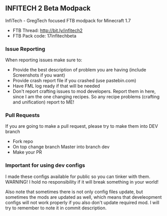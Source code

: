 ## INFITECH 2 Beta Modpack

InfiTech - GregTech focused FTB modpack for Minecraft 1.7


* FTB Thread: http://bit.ly/infitech2
* FTB Pack code: 17infitechbeta

### Issue Reporting
When reporting issues make sure to:
* Provide the best description of problem you are having (include Screenshots if you want)
* Provide crash report file if you crashed (use pastebin.com)
* Have FML log ready if that will be needed
* Don't report crafting issues to mod developers. Report them in here, since I am the one changing recipes. So any recipe problems (crafting and unification) report to ME!

### Pull Requests
If you are going to make a pull request, please try to make them into DEV branch
* Fork repo
* On top change branch Master into branch dev
* Make your PR

### Important for using dev configs
I made these configs available for public so you can tinker with them. WARNING! I hold no responsibility if it will break something in your world!

Also note that sometimes there is not only config files update, but sometimes the mods are updated as well, which means that develeopment configs will not work properly if you also don't update required mod. I will try to remember to note it in commit description.
